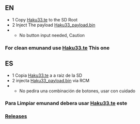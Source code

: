 ## EN
* 1 Copy [Haku33.te](Haku33.te?raw=true) to the SD Root
* 2 Inject The payload [Haku33_payload.bin](https://github.com/StarDustCFW/Haku33/raw/master/romfs/Haku33_payload.bin)
* * No button input needed, Caution
### For clean emunand use [Haku33.te](EmuKiller/Haku33.te?raw=true) This one

## ES
* 1 Copia [Haku33.te](Haku33.te?raw=true) a a raiz de la SD
* 2 injecta [Haku33_payload.bin](https://github.com/StarDustCFW/Haku33/raw/master/romfs/Haku33_payload.bin) via RCM
* * No pedira una combinación de botones, usar con cuidado
### Para Limpiar emunand debera usar [Haku33.te](EmuKiller/Haku33.te?raw=true) este

### [Releases](https://github.com/StarDustCFW/Haku33/releases/latest)
